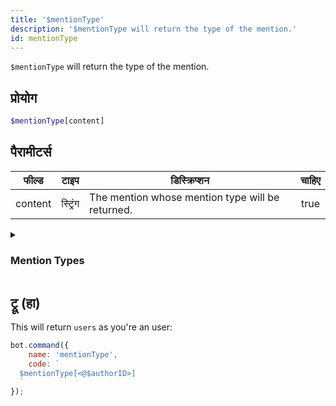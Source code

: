 ```yaml
---
title: '$mentionType'
description: '$mentionType will return the type of the mention.'
id: mentionType
---
```


`$mentionType` will return the type of the mention.

## प्रोयोग

```php
$mentionType[content]
```

## पैरामीटर्स

| फील्ड   | टाइप     | डिस्क्रिप्शन                                     | चाहिए |
| ------- | -------- | ------------------------------------------------ |:-----:|
| content | स्ट्रिंग | The mention whose mention type will be returned. | true  |

<details>
  <summary> <h3> Mention Types </h3></summary>

| टाइप     | डिस्क्रिप्शन                      |
| -------- | --------------------------------- |
| everyone | `@everyone` and `@here` mentions. |
| users    | All user mentions.                |
| roles    | All role mentions.                |
| all      | Everything listed above.          |

</details>

## ट्रू (हा)

This will return `users` as you're an user:

```javascript
bot.command({
    name: 'mentionType',
    code: `
  $mentionType[<@$authorID>]
  `
});
```
